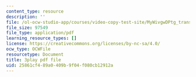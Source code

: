 ```yaml
---
content_type: resource
description: ''
file: /ol-ocw-studio-app/courses/video-copy-test-site/MyWivgwDPtg_transcript.pdf
file_size: 97549
file_type: application/pdf
learning_resource_types: []
license: https://creativecommons.org/licenses/by-nc-sa/4.0/
ocw_type: OCWFile
resourcetype: Document
title: 3play pdf file
uid: 25861cf4-89a0-409b-9f04-f080cb12912a
---
```

